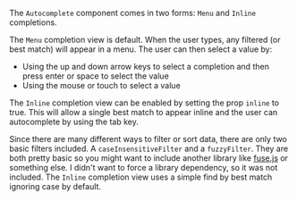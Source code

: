 The `Autocomplete` component comes in two forms: `Menu` and `Inline` completions.

The `Menu` completion view is default. When the user types, any filtered (or best match)
will appear in a menu. The user can then select a value by:
- Using the up and down arrow keys to select a completion and then press enter or space to select
the value
- Using the mouse or touch to select a value

The `Inline` completion view can be enabled by setting the prop `inline` to true. This will
allow a single best match to appear inline and the user can autocomplete by using the tab key.

Since there are many different ways to filter or sort data, there are only two basic filters
included. A `caseInsensitiveFilter` and a `fuzzyFilter`. They are both pretty basic so
you might want to include another library like [fuse.js](https://github.com/krisk/Fuse) or
something else. I didn't want to force a library dependency, so it was not included.
The `Inline` completion view uses a simple find by best match ignoring case by default.
